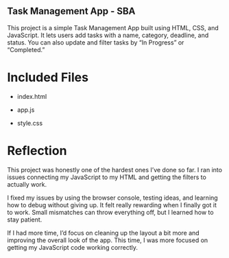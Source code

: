 ## Task Management App - SBA

This project is a simple Task Management App built using HTML, CSS, and JavaScript. 
It lets users add tasks with a name, category, deadline, and status. You can also update and filter tasks by “In Progress” or “Completed.”

# Included Files

- index.html

- app.js

- style.css

# Reflection

This project was honestly one of the hardest ones I’ve done so far. I ran into issues connecting my JavaScript to my HTML and getting the filters to actually work.

I fixed my issues by using the browser console, testing ideas, and learning how to debug without giving up. It felt really rewarding when I finally got it to work. Small mismatches can throw everything off, but I learned how to stay patient.

If I had more time, I’d focus on cleaning up the layout a bit more and improving the overall look of the app. This time, I was more focused on getting my JavaScript code working correctly.



